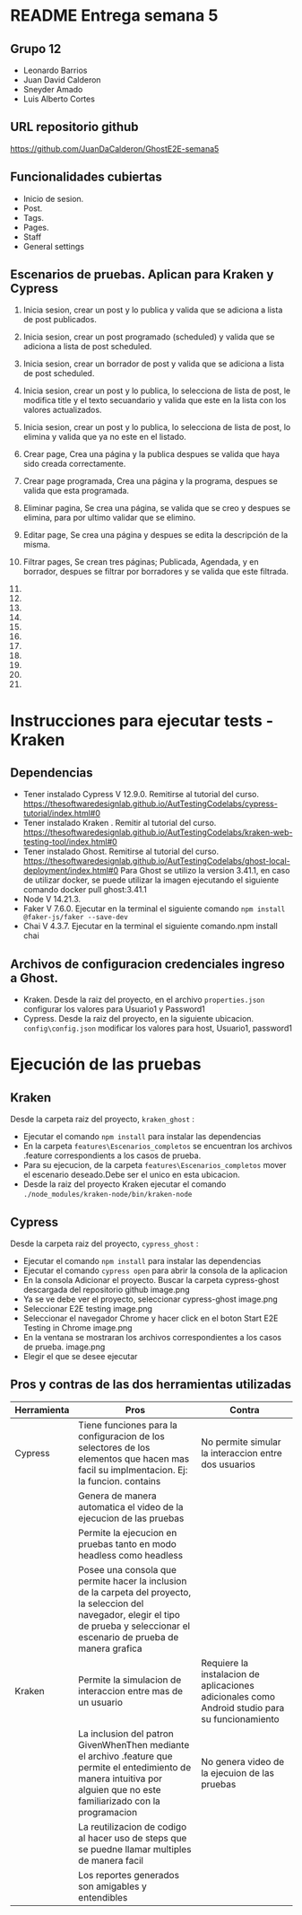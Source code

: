 # README Entrega semana 5

## Grupo 12
- Leonardo Barrios 
- Juan David Calderon 
- Sneyder Amado 
- Luis Alberto Cortes

## URL repositorio github
https://github.com/JuanDaCalderon/GhostE2E-semana5


## Funcionalidades cubiertas
- Inicio de sesion.
- Post.
- Tags.
- Pages.
- Staff
- General settings

## Escenarios de pruebas. Aplican para Kraken y Cypress

1. Inicia sesion, crear un post y lo publica y valida que se adiciona a lista de post publicados.
2. Inicia sesion, crear un post programado (scheduled) y valida que se adiciona a lista de post scheduled.
3. Inicia sesion, crear un borrador de post y valida que se adiciona a lista de post scheduled.
3. Inicia sesion, crear un post y lo publica, lo selecciona de lista de post, le modifica title y el texto secuandario y valida que este en la lista con los valores actualizados.
4. Inicia sesion, crear un post y lo publica, lo selecciona de lista de post, lo elimina y valida que ya no este en el listado.

5. Crear page, Crea una página y la publica despues se valida que haya sido creada correctamente.
6. Crear page programada, Crea una página y la programa, despues se valida que esta programada.
7. Eliminar pagina, Se crea una página, se valida que se creo y despues se elimina, para por ultimo validar que se elimino.
8. Editar page, Se crea una página y despues se edita la descripción de la misma.
9. Filtrar pages, Se crean tres páginas; Publicada, Agendada, y en borrador, despues se filtrar por borradores y se valida que este filtrada.

10. 
11. 
12. 
13. 
14. 
15. 
16. 
17. 
18. 
19. 
20. 


# Instrucciones para ejecutar tests - Kraken

## Dependencias
* Tener instalado Cypress V 12.9.0. Remitirse al tutorial del curso. https://thesoftwaredesignlab.github.io/AutTestingCodelabs/cypress-tutorial/index.html#0
* Tener instalado Kraken . Remitir al tutorial del curso. https://thesoftwaredesignlab.github.io/AutTestingCodelabs/kraken-web-testing-tool/index.html#0
* Tener instalado Ghost. Remitirse al tutorial del curso. https://thesoftwaredesignlab.github.io/AutTestingCodelabs/ghost-local-deployment/index.html#0
  Para Ghost se utilizo la version 3.41.1, en caso de utilizar docker, se puede utilizar la imagen ejecutando el siguiente comando docker pull ghost:3.41.1
* Node V 14.21.3.
* Faker V 7.6.0. Ejecutar en la terminal el siguiente comando `npm install @faker-js/faker --save-dev`
* Chai V 4.3.7. Ejecutar en la terminal el siguiente comando.npm install chai 

## Archivos de configuracion credenciales ingreso a Ghost. 
* Kraken. Desde la raiz del proyecto, en el archivo `properties.json` configurar los valores para Usuario1 y Password1
* Cypress. Desde la raiz del proyecto, en la siguiente ubicacion. `config\config.json` modificar los valores para host, Usuario1, password1

# Ejecución de las pruebas
## Kraken
Desde la carpeta raiz del proyecto, `kraken_ghost`  :
- Ejecutar el comando `npm install` para instalar las dependencias
- En la carpeta `features\Escenarios_completos` se encuentran los archivos .feature correspondients a los casos de prueba.
- Para su ejecucion, de la carpeta `features\Escenarios_completos` mover el escenario deseado.Debe ser el unico en esta ubicacion.
- Desde la raiz del proyecto Kraken ejecutar el comando `./node_modules/kraken-node/bin/kraken-node`

## Cypress
Desde la carpeta raiz del proyecto, `cypress_ghost`  :
- Ejecutar el comando `npm install` para instalar las dependencias
- Ejecutar el comando `cypress open` para abrir la consola de la aplicacion
- En la consola Adicionar el proyecto. Buscar la carpeta cypress-ghost descargada del repositorio github
  image.png
- Ya se ve debe ver el proyecto, seleccionar cypress-ghost
image.png
- Seleccionar E2E testing
image.png
- Seleccionar el navegador Chrome y hacer click en el boton Start E2E Testing in Chrome
image.png
- En la ventana se mostraran los archivos correspondientes a los casos de prueba.
image.png
- Elegir el que se desee ejecutar

## Pros y contras de las dos herramientas utilizadas

| Herramienta  | Pros | Contra |
| ------------- |-------------|------|
| Cypress      | Tiene funciones para la configuracion de los selectores de los elementos que hacen mas facil su implmentacion. Ej: la funcion. contains     |No permite simular la interaccion entre dos usuarios|
| | Genera de manera automatica el video de la ejecucion de las pruebas     ||
||Permite la ejecucion en pruebas tanto en modo headless como headless|
||Posee una consola que permite hacer la inclusion de la carpeta del proyecto, la seleccion del navegador, elegir el tipo de prueba y seleccionar el escenario de prueba de manera grafica 
| Kraken      | Permite la simulacion de interaccion entre mas de un usuario     | Requiere la instalacion de aplicaciones adicionales como Android studio para su funcionamiento |
||La inclusion del patron GivenWhenThen mediante el archivo .feature que permite el entedimiento de manera intuitiva por alguien que no este familiarizado con la programacion|No genera video de la ejecuion de las pruebas|
||La reutilizacion de codigo al hacer uso de steps que se puedne llamar multiples de manera facil |
||Los reportes generados son amigables y entendibles|